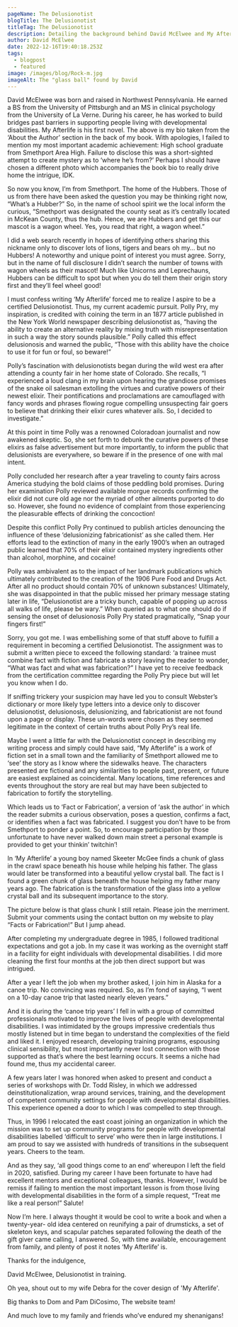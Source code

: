 ```yaml
---
pageName: The Delusionotist
blogTitle: The Delusionotist
titleTag: The Delusionotist
description: Detailing the background behind David McElwee and My Afterlife.
author: David McElwee
date: 2022-12-16T19:40:18.253Z
tags:
  - blogpost
  - featured
image: /images/blog/Rock-m.jpg
imageAlt: The "glass ball" found by David
---
```

David McElwee was born and raised in Northwest Pennsylvania. He earned a BS from
the University of Pittsburgh and an MS in clinical psychology from the University of La
Verne. During his career, he has worked to build bridges past barriers in supporting
people living with developmental disabilities. My Afterlife is his first novel.
The above is my bio taken from the ‘About the Author’ section in the back of my book.
With apologies, I failed to mention my most important academic achievement: High
school graduate from Smethport Area High. Failure to disclose this was a short-sighted
attempt to create mystery as to ‘where he’s from?’ Perhaps I should have chosen a
different photo which accompanies the book bio to really drive home the intrigue, IDK.

So now you know, I’m from Smethport. The home of the Hubbers. Those of us from
there have been asked the question you may be thinking right now, “What’s a Hubber?”
So, in the name of school spirit we the local inform the curious, “Smethport was
designated the county seat as it’s centrally located in McKean County, thus the hub.
Hence, we are Hubbers and get this our mascot is a wagon wheel. Yes, you read that
right, a wagon wheel.”

I did a web search recently in hopes of identifying others sharing this nickname only to
discover lots of lions, tigers and bears oh my… but no Hubbers! A noteworthy and
unique point of interest you must agree. Sorry, but in the name of full disclosure I didn’t
search the number of towns with wagon wheels as their mascot! Much like Unicorns
and Leprechauns, Hubbers can be difficult to spot but when you do tell them their origin
story first and they’ll feel wheel good!

I must confess writing ‘My Afterlife’ forced me to realize I aspire to be a certified
Delusionotist. Thus, my current academic pursuit. Polly Pry, my inspiration, is credited
with coining the term in an 1877 article published in the New York World newspaper
describing delusionotist as, “having the ability to create an alternative reality by mixing
truth with misrepresentation in such a way the story sounds plausible.” Polly called this
effect delusionosis and warned the public, “Those with this ability have the choice to use
it for fun or foul, so beware!”

Polly’s fascination with delusionotists began during the wild west era after attending a
county fair in her home state of Colorado. She recalls, “I experienced a loud clang in my
brain upon hearing the grandiose promises of the snake oil salesman extolling the
virtues and curative powers of their newest elixir. Their pontifications and proclamations
are camouflaged with fancy words and phrases flowing rogue compelling unsuspecting
fair goers to believe that drinking their elixir cures whatever ails. So, I decided to
investigate.”

At this point in time Polly was a renowned Coloradoan journalist and now awakened
skeptic. So, she set forth to debunk the curative powers of these elixirs as false
advertisement but more importantly, to inform the public that delusionists are
everywhere, so beware if in the presence of one with mal intent. 

Polly concluded her research after a year traveling to county fairs across America 
studying the bold claims of those peddling bold promises. During her examination Polly
reviewed available morgue records confirming the elixir did not cure old age nor the
myriad of other ailments purported to do so. However, she found no evidence of
complaint from those experiencing the pleasurable effects of drinking the concoction!

Despite this conflict Polly Pry continued to publish articles denouncing the influence of
these ‘delusionizing fabricationist’ as she called them. Her efforts lead to the extinction
of many in the early 1900’s when an outraged public learned that 70% of their elixir
contained mystery ingredients other than alcohol, morphine, and cocaine!

Polly was ambivalent as to the impact of her landmark publications which ultimately
contributed to the creation of the 1906 Pure Food and Drugs Act. After all no product
should contain 70% of unknown substances! Ultimately, she was disappointed in that
the public missed her primary message stating later in life, “Delusionotist are a tricky
bunch, capable of popping up across all walks of life, please be wary.” When queried as
to what one should do if sensing the onset of delusionosis Polly Pry stated
pragmatically, “Snap your fingers first!”

Sorry, you got me. I was embellishing some of that stuff above to fulfill a requirement in
becoming a certified Delusionotist. The assignment was to submit a written piece to
exceed the following standard: ‘a trainee must combine fact with fiction and fabricate a
story leaving the reader to wonder, “What was fact and what was fabrication?” I have
yet to receive feedback from the certification committee regarding the Polly Pry piece
but will let you know when I do.

If sniffing trickery your suspicion may have led you to consult Webster’s dictionary or
more likely type letters into a device only to discover delusionotist, delusionosis,
delusionizing, and fabricationist are not found upon a page or display. These un-words
were chosen as they seemed legitimate in the context of certain truths about Polly Pry’s
real life.

Maybe I went a little far with the Delusionotist concept in describing my writing process
and simply could have said, “My Afterlife” is a work of fiction set in a small town and the
familiarity of Smethport allowed me to ‘see’ the story as I know where the sidewalks
heave. The characters presented are fictional and any similarities to people past,
present, or future are easiest explained as coincidental. Many locations, time references
and events throughout the story are real but may have been subjected to fabrication to
fortify the storytelling.

Which leads us to ‘Fact or Fabrication’, a version of ‘ask the author’ in which the reader
submits a curious observation, poses a question, confirms a fact, or identifies when a
fact was fabricated. I suggest you don’t have to be from Smethport to ponder a point.
So, to encourage participation by those unfortunate to have never walked down main
street a personal example is provided to get your thinkin’ twitchin’!

In ‘My Afterlife’ a young boy named Skeeter McGee finds a chunk of glass in the crawl
space beneath his house while helping his father. The glass would later be transformed
into a beautiful yellow crystal ball. The fact is I found a green chunk of glass beneath the
house helping my father many years ago. The fabrication is the transformation of the
glass into a yellow crystal ball and its subsequent importance to the story.

The picture below is that glass chunk I still retain. Please join the merriment. Submit
your comments using the contact button on my website to play “Facts or Fabrication!”
But I jump ahead. 

After completing my undergraduate degree in 1985, I followed traditional expectations
and got a job. In my case it was working as the overnight staff in a facility for eight
individuals with developmental disabilities. I did more cleaning the first four months at
the job then direct support but was intrigued.

After a year I left the job when my brother asked, I join him in Alaska for a canoe trip. No
convincing was required. So, as I’m fond of saying, “I went on a 10-day canoe trip that
lasted nearly eleven years.”

And it is during the ‘canoe trip years’ I fell in with a group of committed professionals
motivated to improve the lives of people with developmental disabilities. I was
intimidated by the groups impressive credentials thus mostly listened but in time began
to understand the complexities of the field and liked it. I enjoyed research, developing
training programs, espousing clinical sensibility, but most importantly never lost
connection with those supported as that’s where the best learning occurs. It seems a
niche had found me, thus my accidental career.

A few years later I was honored when asked to present and conduct a series of
workshops with Dr. Todd Risley, in which we addressed deinstitutionalization, wrap
around services, training, and the development of competent community settings for
people with developmental disabilities. This experience opened a door to which I was
compelled to step through.

Thus, in 1996 I relocated the east coast joining an organization in which the mission
was to set up community programs for people with developmental disabilities labelled
‘difficult to serve’ who were then in large institutions. I am proud to say we assisted with hundreds of transitions in the subsequent years. Cheers to the team.

And as they say, ‘all good things come to an end’ whereupon I left the field in 2020,
satisfied. During my career I have been fortunate to have had excellent mentors and
exceptional colleagues, thanks. However, I would be remiss if failing to mention the
most important lesson is from those living with developmental disabilities in the form of
a simple request, “Treat me like a real person!” Salute!

Now I’m here. I always thought it would be cool to write a book and when a twenty-year-
old idea centered on reunifying a pair of drumsticks, a set of skeleton keys, and
scapular patches separated following the death of the gift giver came calling, I
answered. So, with time available, encouragement from family, and plenty of post it
notes ‘My Afterlife’ is.


Thanks for the indulgence,

David McElwee, Delusionotist in training.

Oh yea, shout out to my wife Debra for the cover design of 'My Afterlife'.

Big thanks to Dom and Pam DiCosimo, The website team!

And much love to my family and friends who’ve endured my shenanigans!